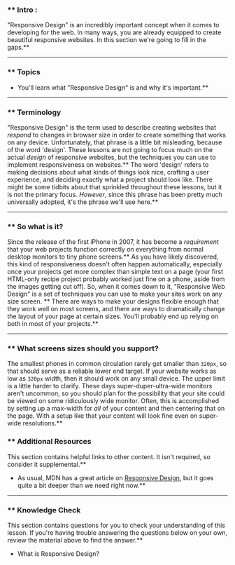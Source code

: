 ### ** Intro :
>
"Responsive Design" is an incredibly important concept when it comes to developing for the web. In many ways, you are already equipped to create beautiful responsive websites. In this section we're going to fill in the gaps.** 

---


### ** Topics
* You'll learn what "Responsive Design" is and why it's important.** 

---


### ** Terminology
"Responsive Design" is the term used to describe creating websites that _respond_ to changes in browser size in order to create something that works on any device. Unfortunately, that phrase is a little bit misleading, because of the word 'design'. These lessons are not going to focus much on the actual _design_ of responsive websites, but the techniques you can use to implement responsiveness on websites.** The word 'design' refers to making decisions about what kinds of things look nice, crafting a user experience, and deciding exactly what a project should look like. There might be some tidbits about that sprinkled throughout these lessons, but it is not the primary focus. _However_, since this phrase has been pretty much universally adopted, it's the phrase we'll use here.** 

---


### ** So what is it?
 Since the release of the first iPhone in 2007, it has become a _requirement_ that your web projects function correctly on everything from normal desktop monitors to tiny phone screens.** As you have likely discovered, this kind of responsiveness doesn't often happen automatically, especially once your projects get more complex than simple text on a page (your first HTML-only recipe project probably worked just fine on a phone, aside from the images getting cut off). So, when it comes down to it, "Responsive Web Design" is a set of techniques you can use to make your sites work on any size screen. ** There are ways to make your designs flexible enough that they work well on most screens, and there are ways to dramatically change the layout of your page at certain sizes. You'll probably end up relying on both in most of your projects.** 

---


### ** What screens sizes should you support?
The smallest phones in common circulation rarely get smaller than `320px`, so that should serve as a reliable lower end target. If your website works as low as `320px` width, then it should work on any small device. The upper limit is a little harder to clarify. These days super-duper-ultra-wide monitors aren't uncommon, so you should plan for the possibility that your site could be viewed on some ridiculously wide monitor. Often, this is accomplished by setting up a max-width for _all_ of your content and then centering that on the page. With a setup like that your content will look fine even on super-wide resolutions.** 
### ** Additional Resources
This section contains helpful links to other content. It isn't required, so consider it supplemental.** 

* As usual, MDN has a great article on [Responsive Design](https://developer.mozilla.org/en-US/docs/Learn/CSS/CSS_layout/Responsive_Design), but it goes quite a bit deeper than we need right now.** 

---


### ** Knowledge Check
This section contains questions for you to check your understanding of this lesson. If you're having trouble answering the questions below on your own, review the material above to find the answer.** 

* What is Responsive Design?
